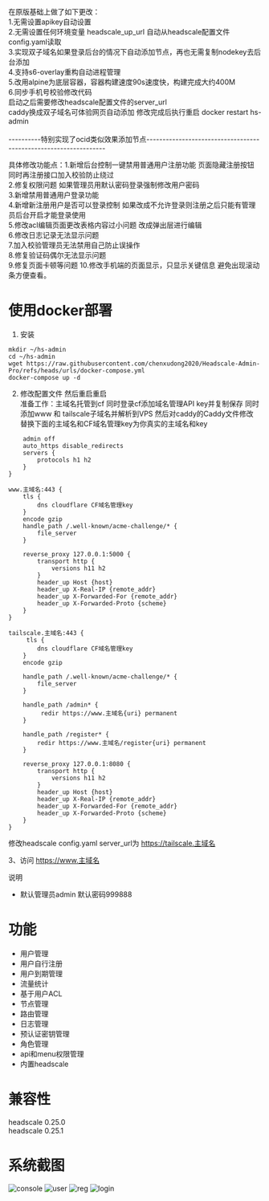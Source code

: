 在原版基础上做了如下更改：</br>
1.无需设置apikey自动设置 </br>
2.无需设置任何环境变量 headscale_up_url 自动从headscale配置文件config.yaml读取</br>
3.实现双子域名如果登录后台的情况下自动添加节点，再也无需复制nodekey去后台添加</br>
4.支持s6-overlay重构自动进程管理</br>
5.改用alpine为底层容器，容器构建速度90s速度快，构建完成大约400M</br>
6.同步手机号校验修改代码</br>
启动之后需要修改headscale配置文件的server_url</br>
caddy换成双子域名可体验网页自动添加 修改完成后执行重启 docker restart hs-admin</br>
</br>
----------特别实现了ocid类似效果添加节点-----------------------------------------------------------------

具体修改功能点：1.新增后台控制一键禁用普通用户注册功能 页面隐藏注册按钮 同时再注册接口加入校验防止绕过 </br>
	    2.修复权限问题 如果管理员用默认密码登录强制修改用户密码</br>
            3.新增禁用普通用户登录功能 </br>
	    4.新增新注册用户是否可以登录控制 如果改成不允许登录则注册之后只能有管理员后台开启才能登录使用</br>
            5.修改acl编辑页面更改表格内容过小问题 改成弹出层进行编辑</br>
	    6.修改日志记录无法显示问题</br>
            7.加入校验管理员无法禁用自己防止误操作</br>
	    8.修复验证码偶尔无法显示问题</br>
            9.修复页面卡顿等问题
	    10.修改手机端的页面显示，只显示关键信息 避免出现滚动条方便查看。
</br> 

# 使用docker部署
1. 安装
```shell
mkdir ~/hs-admin
cd ~/hs-admin
wget https://raw.githubusercontent.com/chenxudong2020/Headscale-Admin-Pro/refs/heads/urls/docker-compose.yml
docker-compose up -d
```

2. 修改配置文件 然后重启重启</br> 
准备工作：主域名托管到cf 同时登录cf添加域名管理API key并复制保存 同时添加www 和 tailscale子域名并解析到VPS
然后对caddy的Caddy文件修改 替换下面的主域名和CF域名管理key为你真实的主域名和key
``` {
    admin off
    auto_https disable_redirects
    servers {
        protocols h1 h2
    }
}

www.主域名:443 {
    tls {
		dns cloudflare CF域名管理key
	}
	encode gzip
    handle_path /.well-known/acme-challenge/* {
        file_server
    }

    reverse_proxy 127.0.0.1:5000 {
        transport http {
            versions h11 h2
        }
        header_up Host {host}
        header_up X-Real-IP {remote_addr}
        header_up X-Forwarded-For {remote_addr}
        header_up X-Forwarded-Proto {scheme}
    }
}

tailscale.主域名:443 {
     tls {
		dns cloudflare CF域名管理key
	}
	encode gzip

    handle_path /.well-known/acme-challenge/* {
        file_server
    }

    handle_path /admin* {
         redir https://www.主域名{uri} permanent
    }

    handle_path /register* {
        redir https://www.主域名/register{uri} permanent
    }

    reverse_proxy 127.0.0.1:8080 {
        transport http {
            versions h11 h2
        }
        header_up Host {host}
        header_up X-Real-IP {remote_addr}
        header_up X-Forwarded-For {remote_addr}
        header_up X-Forwarded-Proto {scheme}
    }
}
```

修改headscale config.yaml server_url为 https://tailscale.主域名

3、访问 https://www.主域名
    
说明   

- 默认管理员admin 默认密码999888


# 功能
- 用户管理
- 用户自行注册
- 用户到期管理
- 流量统计
- 基于用户ACL
- 节点管理
- 路由管理
- 日志管理
- 预认证密钥管理
- 角色管理
- api和menu权限管理
- 内置headscale


# 兼容性
headscale 0.25.0   
headscale 0.25.1   



# 系统截图

![console](https://github.com/user-attachments/assets/6e25da2f-39f9-4217-b79e-344221c8f816)
![user](https://github.com/user-attachments/assets/1906c6ec-eb6f-44b1-af88-237ec16f1e99)
![reg](https://github.com/user-attachments/assets/59a43c57-682a-4cfd-83c0-8aa3d48a3d67)
![login](https://github.com/user-attachments/assets/e3d4029f-cc08-41e7-8dec-7cae4748a761)







